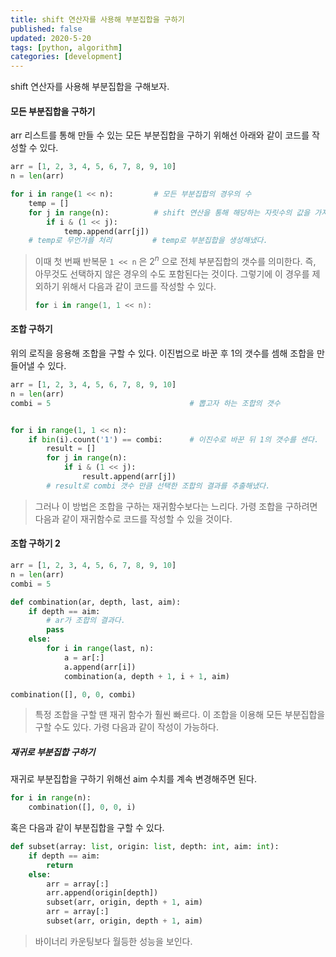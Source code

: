 ```yaml
---
title: shift 연산자를 사용해 부분집합을 구하기
published: false
updated: 2020-5-20
tags: [python, algorithm]
categories: [development]
---
```


shift 연산자를 사용해 부분집합을 구해보자.



####  모든 부분집합을 구하기

arr 리스트를 통해 만들 수 있는 모든 부분집합을 구하기 위해선 아래와 같이 코드를 작성할 수 있다.

```python
arr = [1, 2, 3, 4, 5, 6, 7, 8, 9, 10]
n = len(arr)

for i in range(1 << n):			# 모든 부분집합의 경우의 수
    temp = []
    for j in range(n):			# shift 연산을 통해 해당하는 자릿수의 값을 가져옴
        if i & (1 << j):
            temp.append(arr[j])
    # temp로 무언가를 처리			# temp로 부분집합을 생성해냈다.
```

> 이때 첫 번째 반복문 `1 << n` 은 $2^n$ 으로 전체 부분집합의 갯수를 의미한다. 
> 즉, 아무것도 선택하지 않은 경우의 수도 포함된다는 것이다.
> 그렇기에 이 경우를 제외하기 위해서 다음과 같이 코드를 작성할 수 있다.
>
> ```python
> for i in range(1, 1 << n):
> ```



#### 조합 구하기

위의 로직을 응용해 조합을 구할 수 있다.
이진법으로 바꾼 후 1의 갯수를 셈해 조합을 만들어낼 수 있다.

```python
arr = [1, 2, 3, 4, 5, 6, 7, 8, 9, 10]
n = len(arr)
combi = 5								# 뽑고자 하는 조합의 갯수


for i in range(1, 1 << n):
    if bin(i).count('1') == combi:		# 이진수로 바꾼 뒤 1의 갯수를 센다.
        result = []
        for j in range(n):
            if i & (1 << j):
                result.append(arr[j])
        # result로 combi 갯수 만큼 선택한 조합의 결과를 추출해냈다.
```

> 그러나 이 방법은 조합을 구하는 재귀함수보다는 느리다.
> 가령 조합을 구하려면 다음과 같이 재귀함수로 코드를 작성할 수 있을 것이다.



#### 조합 구하기 2

```python
arr = [1, 2, 3, 4, 5, 6, 7, 8, 9, 10]
n = len(arr)
combi = 5

def combination(ar, depth, last, aim):
    if depth == aim:
        # ar가 조합의 결과다.
        pass 
    else:
        for i in range(last, n):
            a = ar[:]
            a.append(arr[i])
            combination(a, depth + 1, i + 1, aim)

combination([], 0, 0, combi)
```

> 특정 조합을 구할 땐 재귀 함수가 훨씬 빠르다.
> 이 조합을 이용해 모든 부분집합을 구할 수도 있다. 가령 다음과 같이 작성이 가능하다.



##### 재귀로 부분집합 구하기

재귀로 부분집합을 구하기 위해선 aim 수치를 계속 변경해주면 된다.

```python
for i in range(n):
    combination([], 0, 0, i)
```



혹은 다음과 같이 부분집합을 구할 수 있다.

```python
def subset(array: list, origin: list, depth: int, aim: int):
    if depth == aim:
        return
    else:
        arr = array[:]
        arr.append(origin[depth])
        subset(arr, origin, depth + 1, aim)
        arr = array[:]
        subset(arr, origin, depth + 1, aim)
```

> 바이너리 카운팅보다 월등한 성능을 보인다.



